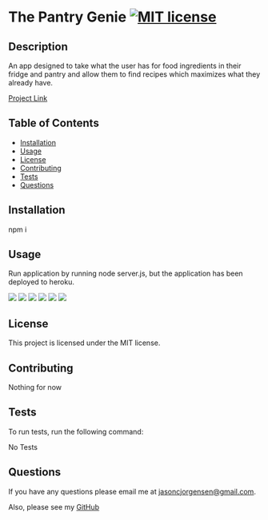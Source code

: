 
  # The Pantry Genie [![MIT license](https://img.shields.io/badge/License-MIT-blue.svg)](https://lbesson.mit-license.org/)

  
  ## Description
  An app designed to take what the user has for food ingredients in their fridge and pantry and allow them to find recipes which maximizes what they already have. 

  [Project Link](https://afternoon-fjord-96402.herokuapp.com/)

  ## Table of Contents

  * [Installation](#installation)
  * [Usage](#usage)
  * [License](#license)
  * [Contributing](#contributing)
  * [Tests](#tests)
  * [Questions](#questions)

  ## Installation

  npm i

  ## Usage

  Run application by running node server.js, but the application has been deployed to heroku.

  <img src="/assets/homepage.PNG">
  <img src="/assets/selectors.PNG">
  <img src="/assets/recipes1.PNG">
  <img src="/assets/recipes2.PNG">
  <img src="/assets/login.PNG">
  <img src="/assets/favorites.PNG">

  ## License

  This project is licensed under the MIT license.

  ## Contributing
  Nothing for now

  ## Tests

  To run tests, run the following command: 

  No Tests 

  ## Questions
  If you have any questions please email me at jasoncjorgensen@gmail.com.

  Also, please see my [GitHub](https://github.com/Jason-Jorgensen)
